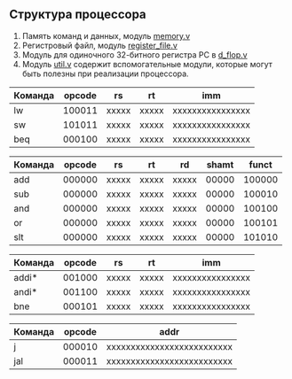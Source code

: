 ## Структура процессора
1) Память команд и данных, модуль [memory.v](./cpu-template/memory.v)
2) Регистровый файл, модуль [register_file.v](./cpu-template/register_file.v)
3) Модуль для одиночного 32-битного регистра PC в [d_flop.v](./cpu-template/d_flop.v)
4) Модуль [util.v](./cpu-template/util.v) содержит вспомогательные модули, которые могут быть полезны
   при реализации процессора.


| Команда | opcode | rs    | rt    | imm              |
|---------|--------|-------|-------|------------------|
| lw      | 100011 | xxxxx | xxxxx | xxxxxxxxxxxxxxxx |
   | sw      | 101011 | xxxxx | xxxxx | xxxxxxxxxxxxxxxx |
| beq     | 000100 | xxxxx | xxxxx | xxxxxxxxxxxxxxxx |

| Команда | opcode | rs    | rt    | rd    | shamt | funct  |
|---------|--------|-------|-------|-------|-------|--------|
| add     | 000000 | xxxxx | xxxxx | xxxxx | 00000 | 100000 |
| sub     | 000000 | xxxxx | xxxxx | xxxxx | 00000 | 100010 |
| and     | 000000 | xxxxx | xxxxx | xxxxx | 00000 | 100100 |
| or      | 000000 | xxxxx | xxxxx | xxxxx | 00000 | 100101 |
| slt     | 000000 | xxxxx | xxxxx | xxxxx | 00000 | 101010 |

| Команда | opcode | rs    | rt    | imm              |
|---------|--------|-------|-------|------------------|
| addi*   | 001000 | xxxxx | xxxxx | xxxxxxxxxxxxxxxx |
| andi*   | 001100 | xxxxx | xxxxx | xxxxxxxxxxxxxxxx |
| bne     | 000101 | xxxxx | xxxxx | xxxxxxxxxxxxxxxx |

| Команда | opcode | addr                       |
|---------|--------|----------------------------|
| j       | 000010 | xxxxxxxxxxxxxxxxxxxxxxxxxx |
| jal     | 000011 | xxxxxxxxxxxxxxxxxxxxxxxxxx |
